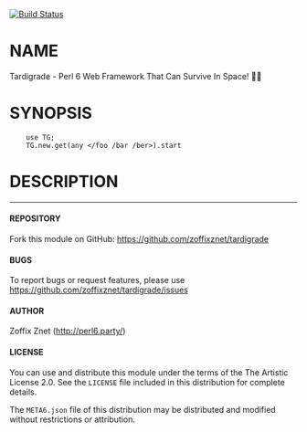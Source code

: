 [![Build Status](https://travis-ci.org/zoffixznet/tardigrade.svg)](https://travis-ci.org/zoffixznet/tardigrade)

# NAME

Tardigrade - Perl 6 Web Framework That Can Survive In Space! 🐛🚀

# SYNOPSIS

```perl6
    use TG;
    TG.new.get(any </foo /bar /ber>).start
```

# DESCRIPTION

----

#### REPOSITORY

Fork this module on GitHub:
https://github.com/zoffixznet/tardigrade

#### BUGS

To report bugs or request features, please use
https://github.com/zoffixznet/tardigrade/issues

#### AUTHOR

Zoffix Znet (http://perl6.party/)

#### LICENSE

You can use and distribute this module under the terms of the
The Artistic License 2.0. See the `LICENSE` file included in this
distribution for complete details.

The `META6.json` file of this distribution may be distributed and modified
without restrictions or attribution.
